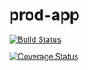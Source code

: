 # prod-app
[![Build Status](https://travis-ci.com/oleg33L/prod-app.svg?branch=master)](https://travis-ci.com/oleg33L/prod-app)

[![Coverage Status](https://coveralls.io/repos/github/oleg33L/prod-app/badge.svg?branch=master)](https://coveralls.io/github/oleg33L/prod-app?branch=master)
